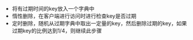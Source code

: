 - 将有过期时间的key放入一个字典中
- 惰性删除，在客户端进行访问时进行检查key是否过期
- 定时删除，随机从过期字典中取出一定量的key，然后删除过期的key，如果过期key的比例达到1/4，则继续此步骤